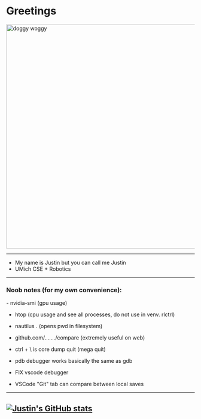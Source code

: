 <link rel="stylesheet" type='text/css' href="https://cdn.jsdelivr.net/gh/devicons/devicon@latest/devicon.min.css" />

# Greetings

<img src="https://github.com/user-attachments/assets/2fdd8010-cb63-4964-b964-c98a7270bb51" alt="doggy woggy" width="600" />

---

- My name is Justin but you can call me Justin
- UMich CSE + Robotics

---

<h3 align="left">Noob notes (for my own convenience):</h3>
- nvidia-smi (gpu usage)

- htop (cpu usage and see all processes, do not use in venv. rlctrl)

- nautilus . (opens pwd in filesystem)

- github.com/......./compare (extremely useful on web)

- ctrl + \ is core dump quit (mega quit)

- pdb debugger works basically the same as gdb

- FIX vscode debugger

- VSCode "Git" tab can compare between local saves

---
[![Justin's GitHub stats](https://github-readme-stats.vercel.app/api?username=JustinMLu)](https://github.com/JustinMLu/github-readme-stats&theme=onedark)
---
